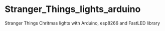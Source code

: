 # Stranger_Things_lights_arduino
Stranger Things Chritmas lights with Arduino, esp8266 and FastLED library
